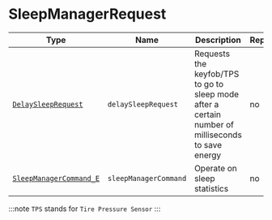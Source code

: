 # SleepManagerRequest

Type|Name|Description|Repeated?
-|-|-|-
[`DelaySleepRequest`](delaysleepreq)|`delaySleepRequest`|Requests the keyfob/TPS to go to sleep mode after a certain number of milliseconds to save energy|no
[`SleepManagerCommand_E`](../enums/sleepmancmd_e)|`sleepManagerCommand`|Operate on sleep statistics|no

:::note
`TPS` stands for `Tire Pressure Sensor`
:::